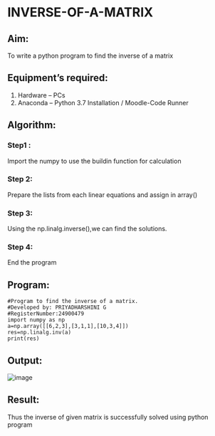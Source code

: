 # INVERSE-OF-A-MATRIX
## Aim:
To write a python program to find the inverse of a matrix
## Equipment’s required:
1. 	Hardware – PCs
2. 	Anaconda – Python 3.7 Installation / Moodle-Code Runner
## Algorithm:
### Step1 : 
Import the numpy to use the buildin function for calculation
### Step 2: 
Prepare the lists from each linear equations and assign in array()
### Step 3: 
Using the np.linalg.inverse(),we can find the solutions.
### Step 4: 
End the program
## Program:
```
#Program to find the inverse of a matrix.
#Developed by: PRIYADHARSHINI G
#RegisterNumber:24900479
import numpy as np
a=np.array([[6,2,3],[3,1,1],[10,3,4]])
res=np.linalg.inv(a)
print(res)
```
## Output:
![image](https://github.com/user-attachments/assets/d7b11afd-b001-4ebe-a5f6-7e0c015d2aaf)
## Result:
Thus the inverse of given matrix is successfully solved using python program


